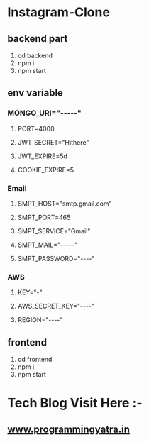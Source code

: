 # Instagram-Clone


## backend part
1. cd backend
2. npm i
3. npm start

## env variable

### MONGO_URI="-----"

1. PORT=4000

2. JWT_SECRET="Hithere"

3. JWT_EXPIRE=5d

4. COOKIE_EXPIRE=5


### Email

1. SMPT_HOST="smtp.gmail.com"

2. SMPT_PORT=465

3. SMPT_SERVICE="Gmail"

4. SMPT_MAIL="-----"

5. SMPT_PASSWORD="----"


### AWS

1. KEY="-"

2. AWS_SECRET_KEY="----"

3. REGION="----"


## frontend
1. cd frontend
2. npm i
3. npm start


# Tech Blog Visit Here :-
## www.programmingyatra.in